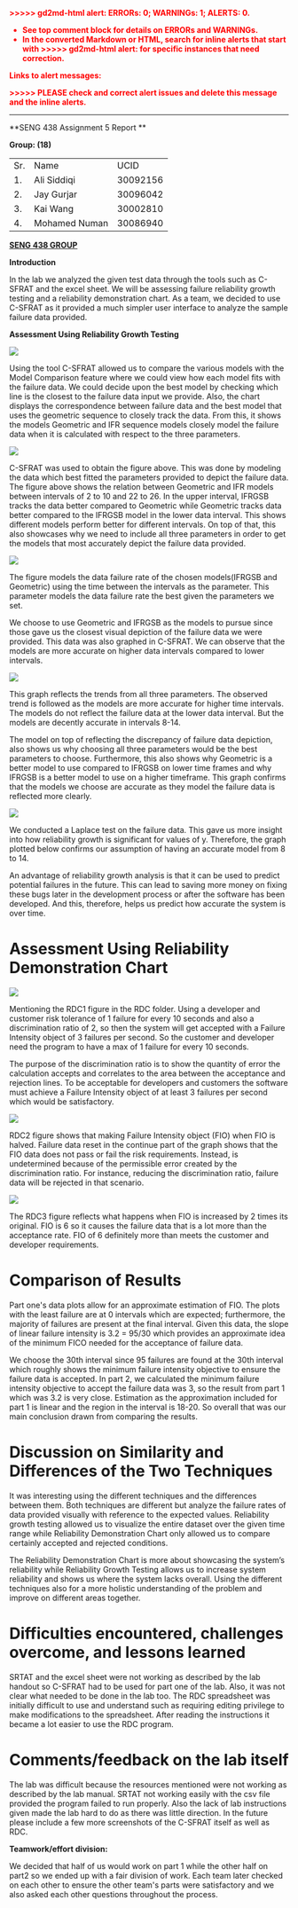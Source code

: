 <!-- Output copied to clipboard! -->

<!-----

Yay, no errors, warnings, or alerts!

Conversion time: 0.449 seconds.


Using this Markdown file:

1. Paste this output into your source file.
2. See the notes and action items below regarding this conversion run.
3. Check the rendered output (headings, lists, code blocks, tables) for proper
   formatting and use a linkchecker before you publish this page.

Conversion notes:

* Docs to Markdown version 1.0β33
* Fri Apr 08 2022 15:24:34 GMT-0700 (PDT)
* Source doc: SENG 438 Assignment 1 Report
* Tables are currently converted to HTML tables.

WARNING:
You have 5 H1 headings. You may want to use the "H1 -> H2" option to demote all headings by one level.

----->


<p style="color: red; font-weight: bold">>>>>>  gd2md-html alert:  ERRORs: 0; WARNINGs: 1; ALERTS: 0.</p>
<ul style="color: red; font-weight: bold"><li>See top comment block for details on ERRORs and WARNINGs. <li>In the converted Markdown or HTML, search for inline alerts that start with >>>>>  gd2md-html alert:  for specific instances that need correction.</ul>

<p style="color: red; font-weight: bold">Links to alert messages:</p>
<p style="color: red; font-weight: bold">>>>>> PLEASE check and correct alert issues and delete this message and the inline alerts.<hr></p>


**SENG 438 Assignment 5 Report	**

**Group: (18)**


<table>
  <tr>
   <td>
    Sr.
   </td>
   <td>
    Name
   </td>
   <td>
    UCID
   </td>
  </tr>
  <tr>
   <td>
    1.
   </td>
   <td>
    Ali Siddiqi
   </td>
   <td>
    30092156
   </td>
  </tr>
  <tr>
   <td>
    2.
   </td>
   <td>
    Jay Gurjar
   </td>
   <td>
    30096042
   </td>
  </tr>
  <tr>
   <td>
    3.
   </td>
   <td>
    Kai Wang
   </td>
   <td>
    30002810
   </td>
  </tr>
  <tr>
   <td>
    4.
   </td>
   <td>
    Mohamed Numan
   </td>
   <td>
    30086940
   </td>
  </tr>
</table>


**<span style="text-decoration:underline;">SENG 438 GROUP</span>**

**Introduction**

In the lab we analyzed the given test data through the tools such as C-SFRAT  and the excel sheet. We will be assessing failure reliability growth testing and a reliability demonstration chart. As a team, we decided to use C-SFRAT as it provided a much simpler user interface to analyze the sample failure data provided.

**Assessment Using Reliability Growth Testing**

![](Screenshots/CSFRAT1.PNG)

Using the tool C-SFRAT allowed us to compare the various models with the Model Comparison feature where we could view how each model fits with the failure data. We could decide upon the best model by checking which line is the closest to the failure data input we provide. Also, the chart displays the correspondence between failure data and the best model that uses the geometric sequence to closely track the data. From this, it shows the models Geometric and IFR sequence models closely model the failure data when it is calculated with respect to the three parameters.

![](Screenshots/CSFRAT2.PNG)

C-SFRAT was used to obtain the figure above. This was done by modeling the data which best fitted the parameters provided to depict the failure data. The figure above shows the relation between Geometric and IFR models between intervals of 2 to 10 and 22 to 26. In the upper interval, IFRGSB tracks the data better compared to Geometric while Geometric tracks data better compared to the IFRGSB model in the lower data interval. This shows different models perform better for different intervals. On top of that, this also showcases why we need to include all three parameters in order to get the models that most accurately depict the failure data provided.

![](Screenshots/CSFRAT3.PNG)

The figure models the data failure rate of the chosen models(IFRGSB and Geometric) using the time between the intervals as the parameter. This parameter models the data failure rate the best given the parameters we set.

We choose to use Geometric and IFRGSB as the models to pursue since those gave us the closest visual depiction of the failure data we were provided. This data was also graphed in C-SFRAT. We can observe that the models are more accurate on higher data intervals compared to lower intervals.

![](Screenshots/CSFRAT4.PNG)

This graph reflects the trends from all three parameters. The observed trend is followed as the models are more accurate for higher time intervals. The models do not reflect the failure data at the lower data interval. But the models are decently accurate in intervals 8-14.

The model on top of reflecting the discrepancy of failure data depiction, also shows us why choosing all three parameters would be the best parameters to choose. Furthermore, this also shows why Geometric is a better model to use compared to IFRGSB on lower time frames and why IFRGSB is a better model to use on a higher timeframe. This graph confirms that the models we choose are accurate as they model the failure data is reflected more clearly.

![](Screenshots/CSFRAT5.PNG)

We conducted a Laplace test on the failure data. This gave us more insight into how reliability growth is significant for values of y. Therefore, the graph plotted below confirms our assumption of having an accurate model from 8 to 14.

An advantage of reliability growth analysis is that it can be used to predict potential failures in the future. This can lead to saving more money on fixing these bugs later in the development process or after the software has been developed. And this, therefore, helps us predict how accurate the system is over time. 


# **Assessment Using Reliability Demonstration Chart**

![](Screenshots/RDC1.png)

Mentioning the RDC1 figure in the RDC folder. Using a developer and customer risk tolerance of 1 failure for every 10 seconds and also a discrimination ratio of 2, so then the system will get accepted with a Failure Intensity object of 3 failures per second. So the customer and developer need the program to have a max of 1 failure for every 10 seconds.

The purpose of the discrimination ratio is to show the quantity of error the calculation accepts and correlates to the area between the acceptance and rejection lines. To be acceptable for developers and customers the software must achieve a  Failure Intensity object of at least 3 failures per second which would be satisfactory.

![](Screenshots/RDC2.png)

RDC2 figure shows that making Failure Intensity object (FIO) when FIO is halved. Failure data reset in the continue part of the graph shows that the FIO data does not pass or fail the risk requirements. Instead, is undetermined because of the permissible error created by the discrimination ratio. For instance, reducing the discrimination ratio, failure data will be rejected in that scenario. 

![](Screenshots/RDC3.png)

The RDC3 figure reflects what happens when FIO is increased by 2 times its original. FIO is 6 so it causes the failure data that is a lot more than the acceptance rate. FIO of 6 definitely more than meets the customer and developer requirements. 


# **Comparison of Results**

Part one's data plots allow for an approximate estimation of FIO. The plots with the least failure are at 0 intervals which are expected; furthermore, the majority of failures are present at the final interval. Given this data, the slope of linear failure intensity is 3.2 = 95/30 which provides an approximate idea of the minimum FICO needed for the acceptance of failure data.

We choose the 30th interval since 95 failures are found at the 30th interval which roughly shows the minimum failure intensity objective to ensure the failure data is accepted. In part 2, we calculated the minimum failure intensity objective to accept the failure data was 3, so the result from part 1 which was 3.2 is very close.  Estimation as the approximation included for part 1 is linear and the region in the interval is 18-20. So overall that was our main conclusion drawn from comparing the results.


# **Discussion on Similarity and Differences of the Two Techniques**

It was interesting using the different techniques and the differences between them. Both techniques are different but analyze the failure rates of data provided visually with reference to the expected values. Reliability growth testing allowed us to visualize the entire dataset over the given time range while Reliability Demonstration Chart only allowed us to compare certainly accepted and rejected conditions. 

The Reliability Demonstration Chart is more about showcasing the system’s reliability while Reliability Growth Testing allows us to increase system reliability and shows us where the system lacks overall. Using the different techniques also for a more holistic understanding of the problem and improve on different areas together. 


# **Difficulties encountered, challenges overcome, and lessons learned**

SRTAT and the excel sheet were not working as described by the lab handout so C-SFRAT had to be used for part one of the lab. Also, it was not clear what needed to be done in the lab too. The RDC spreadsheet was initially difficult to use and understand such as requiring editing privilege to make modifications to the spreadsheet. After reading the instructions it became a lot easier to use the RDC program.


# **Comments/feedback on the lab itself**

The lab was difficult because the resources mentioned were not working as described by the lab manual. SRTAT not working easily with the csv file provided the program failed to run properly. Also the lack of lab instructions given made the lab hard to do as there was little direction. In the future please include a few more screenshots of the C-SFRAT itself as well as RDC. 

**Teamwork/effort division:**

We decided that half of us would work on part 1 while the other half on part2 so we ended up with a fair division of work. Each team later checked on each other to ensure the other team's parts were satisfactory and we also asked each other questions throughout the process. 
